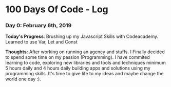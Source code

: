 # 100 Days Of Code - Log

### Day 0: February 6th, 2019
<!-- ##### (delete me or comment me out) -->

**Today's Progress**: Brushing up my Javascript Skills with Codeacademy. Learned to use Var, Let and Const

**Thoughts:** After working on running an agency and stuffs. I Finally decided to spend some time on my passion (Programming). I have commited learning to code, exploring new libraries and tools and techniques minimum 5 hours daily and 4 hours daily building apps and solutions using my programming skills. It's time to give life to my ideas and maybe change the world one day :).


<!-- **Link to work:** [Calculator App](http://www.example.com) -->


